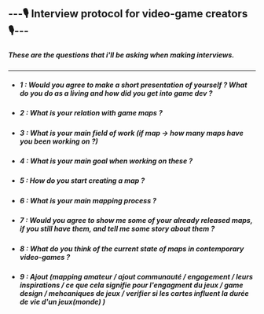 ## ---🎙️ Interview protocol for video-game creators🎙️---

##### These are the questions that i'll be asking when making interviews.

---

- ##### 1 : Would you agree to make a short presentation of yourself ? What do you do as a living and how did you get into game dev ?

- ##### 2 : What is your relation with game maps ?

- ##### 3 : What is your main field of work (if map -> how many maps have you been working on ?)
 
- ##### 4 : What is your main goal when working on these ?
 
- ##### 5 : How do you start creating a map ?

- ##### 6 : What is your main mapping process ?

- ##### 7 : Would you agree to show me some of your already released maps, if you still have them, and tell me some story about them ?

- ##### 8 : What do you think of the current state of maps in contemporary video-games ?

- ##### 9 : Ajout (mapping amateur / ajout communauté / engagement / leurs inspirations / ce que cela signifie pour l'engagment du jeux / game design / mehcaniques de jeux / verifier si les cartes influent la durée de vie d'un jeux(monde) ) 